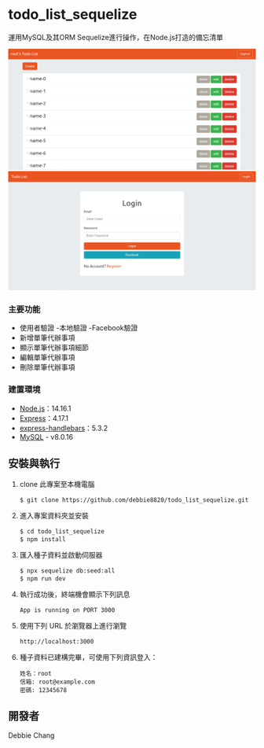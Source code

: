 # todo_list_sequelize

運用MySQL及其ORM Sequelize進行操作，在Node.js打造的備忘清單<br>

<img alt="homepage" src="https://github.com/debbie8820/todo_list_sequelize/blob/main/img/homepage.jpg">

<img alt="homepage" src="https://github.com/debbie8820/todo_list_sequelize/blob/main/img/loginpage.jpg">

### 主要功能
+ 使用者驗證
  -本地驗證
  -Facebook驗證
+ 新增單筆代辦事項
+ 顯示單筆代辦事項細節
+ 編輯單筆代辦事項
+ 刪除單筆代辦事項

### 建置環境

- [Node.js](https://nodejs.org/en/)：14.16.1
- [Express](https://www.npmjs.com/package/express)：4.17.1
- [express-handlebars](https://www.npmjs.com/package/express-handlebars)：5.3.2
- [MySQL](https://www.mysql.com/) - v8.0.16

## 安裝與執行

1. clone 此專案至本機電腦

   ```
   $ git clone https://github.com/debbie8820/todo_list_sequelize.git
   ```

2. 進入專案資料夾並安裝

   ```
   $ cd todo_list_sequelize
   $ npm install
   ```

3. 匯入種子資料並啟動伺服器

   ```
   $ npx sequelize db:seed:all
   $ npm run dev
   ```

4. 執行成功後，終端機會顯示下列訊息

   ```
   App is running on PORT 3000
   ```

5. 使用下列 URL 於瀏覽器上進行瀏覽

   ```
   http://localhost:3000
   ```

6. 種子資料已建構完畢，可使用下列資訊登入：
   ```
   姓名：root
   信箱: root@example.com
   密碼: 12345678
   ```

## 開發者

Debbie Chang